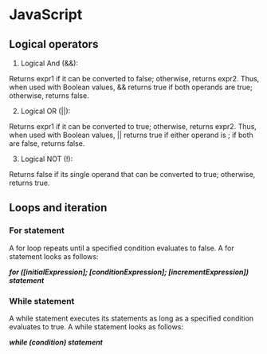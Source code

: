 # JavaScript
## Logical operators

1. Logical And (&&):

Returns expr1 if it can be converted to false; otherwise, returns expr2. Thus, when used with Boolean values, && returns true if both operands are true; otherwise, returns false.

2. Logical OR (||):

Returns expr1 if it can be converted to true; otherwise, returns expr2. Thus, when used with Boolean values, || returns true if either operand is 
; if both are false, returns false.

3. Logical NOT (!):

Returns false if its single operand that can be converted to true; otherwise, returns true.


## Loops and iteration
### For statement
A for loop repeats until a specified condition evaluates to false.
A for statement looks as follows:

_**for ([initialExpression]; [conditionExpression]; [incrementExpression]) statement**_ 

### While statement
A while statement executes its statements as long as a specified condition evaluates to true. A while statement looks as follows:

_**while (condition)
  statement**_ 


